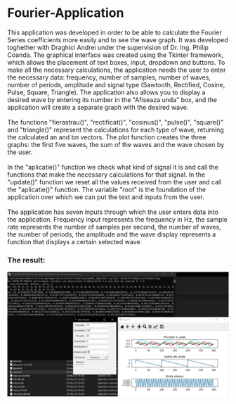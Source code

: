 # Fourier-Application

This application was developed in order to be able to calculate the Fourier Series coefficients more easily and to see the wave graph. It was developed toghether with Draghici Andrei under the supervision of Dr. Ing. Philip Coanda. The graphical interface was created using the Tkinter framework, which allows the placement of text boxes, input, dropdown and buttons. To make all the necessary calculations, the application needs the user to enter the necessary data: frequency, number of samples, number of waves, number of periods, amplitude and signal type (Sawtooth, Rectified, Cosine, Pulse, Square, Triangle). The application also allows you to display a desired wave by entering its number in the "Afiseaza unda" box, and the application will create a separate graph with the desired wave. 
</br></br>
The functions "fierastrau()", "rectificat()", "cosinus()", "pulse()", "square()" and "triangle()"  represent the calculations for each type of wave, returning the calculated an and bn vectors. The plot function creates the three graphs: the first five waves, the sum of the waves and the wave chosen by the user.
</br></br>
In the "aplicatie()" function we check what kind of signal it is and call the functions that make the necessary calculations for that signal. In the "update()" function we reset all the values received from the user and call the "aplicatie()" function. The variable "root" is the foundation of the application over which we can put the text and inputs from the user.
</br></br>
The application has seven inputs through which the user enters data into the application. Frequency input represents the frequency in Hz, the sample rate represents the number of samples per second, the number of waves, the number of periods, the amplitude and the wave display represents a function that displays a certain selected wave.

### The result:
![FourierApp](https://github.com/brittleru/Fourier-Application/blob/master/aplicatie.png?raw=true)
